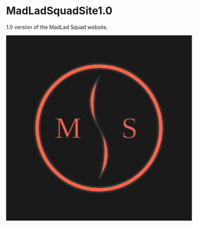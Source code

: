 # MadLadSquadSite1.0
1.0 version of the MadLad Squad website.  

<svg id="Layer_1" data-name="Layer 1" xmlns="http://www.w3.org/2000/svg" viewBox="0 0 1080 1080"><defs><style>.cls-1,.cls-2{fill:#1a1a1a;}.cls-1{stroke:#000;}.cls-1,.cls-2,.cls-3,.cls-4,.cls-5,.cls-6{stroke-miterlimit:10;}.cls-2,.cls-3,.cls-5,.cls-6{stroke:#333;}.cls-2{stroke-width:40px;}.cls-3,.cls-5,.cls-6{fill:tomato;}.cls-3{stroke-width:10px;}.cls-4{fill:none;stroke:tomato;stroke-width:20px;}.cls-5,.cls-6{font-size:172px;font-family:Poppins-Medium, Poppins;font-weight:500;}.cls-5{stroke-width:4px;}.cls-6{stroke-width:5px;}</style></defs><rect class="cls-1" width="1080" height="1080"/><circle class="cls-2" cx="540" cy="540" r="359.98"/><path class="cls-3" d="M540,540s-122.19-145.46,0-295.23C540,244.77,479.16,411.19,540,540Z"/><path class="cls-3" d="M540,835.23S600.84,668.81,540,540c0,0,122.19,145.46,0,295.23"/><circle class="cls-4" cx="540" cy="540" r="359.98"/><text class="cls-5" transform="translate(284.42 597.85)">M</text><text class="cls-6" transform="translate(669.74 597.85)">S</text></svg>
